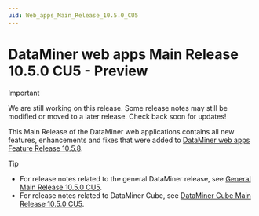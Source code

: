 ```yaml
---
uid: Web_apps_Main_Release_10.5.0_CU5
---
```


# DataMiner web apps Main Release 10.5.0 CU5 - Preview

> [!IMPORTANT]
> We are still working on this release. Some release notes may still be modified or moved to a later release. Check back soon for updates!

This Main Release of the DataMiner web applications contains all new features, enhancements and fixes that were added to [DataMiner web apps Feature Release 10.5.8](xref:Web_apps_Feature_Release_10.5.8).

> [!TIP]
>
> - For release notes related to the general DataMiner release, see [General Main Release 10.5.0 CU5](xref:General_Main_Release_10.5.0_CU5).
> - For release notes related to DataMiner Cube, see [DataMiner Cube Main Release 10.5.0 CU5](xref:Cube_Main_Release_10.5.0_CU5).
